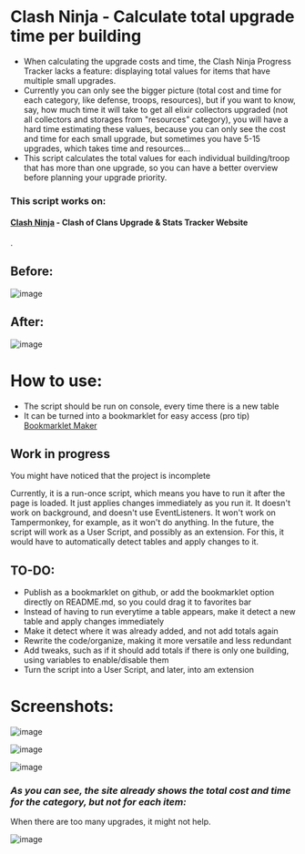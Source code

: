 # Clash Ninja - Calculate total upgrade time per building


- When calculating the upgrade costs and time, the Clash Ninja Progress Tracker lacks a feature: displaying total values for items that have multiple small upgrades. 
- Currently you can only see the bigger picture (total cost and time for each category, like defense, troops, resources), but if you want to know, say, how much time it will take to get all elixir collectors upgraded (not all collectors and storages from "resources" category), you will have a hard time estimating these values, because you can only see the cost and time for each small upgrade, but sometimes you have 5-15 upgrades, which takes time and resources... 
- This script calculates the total values for each individual building/troop that has more than one upgrade, so you can have a better overview before planning your upgrade priority.

### This script works on:
#### [Clash Ninja](https://www.clash.ninja/upgrade-tracker) - Clash of Clans Upgrade & Stats Tracker Website

.
## Before:
![image](https://github.com/gitpro2005/ClashNinja-Calculate-total-upgrade-time-per-building/assets/80659357/1ec4d586-7665-4393-a346-454c9b068d22)

## After:
![image](https://github.com/gitpro2005/ClashNinja-Calculate-total-upgrade-time-per-building/assets/80659357/dab52e19-e201-4633-8e3e-a61639a55581)



# How to use:

- The script should be run on console, every time there is a new table
- It can be turned into a bookmarklet for easy access (pro tip) [Bookmarklet Maker](https://caiorss.github.io/bookmarklet-maker/)

## Work in progress

You might have noticed that the project is incomplete

Currently, it is a run-once script, which means you have to run it after the page is loaded.
It just applies changes immediately as you run it. It doesn't work on background, and doesn't use EventListeners.
It won't work on Tampermonkey, for example, as it won't do anything.
In the future, the script will work as a User Script, and possibly as an extension. For this, it would have to automatically detect tables and apply changes to it.



## TO-DO:

- Publish as a bookmarklet on github, or add the bookmarklet option directly on README.md, so you could drag it to favorites bar
- Instead of having to run everytime a table appears, make it detect a new table and apply changes immediately
- Make it detect where it was already added, and not add totals again
- Rewrite the code/organize, making it more versatile and less redundant
- Add tweaks, such as if it should add totals if there is only one building, using variables to enable/disable them
- Turn the script into a User Script, and later, into am extension


# Screenshots: 

![image](https://github.com/gitpro2005/ClashNinja-Calculate-total-upgrade-time-per-building/assets/80659357/5470c036-d3f6-445a-ae59-2de71b3bb287)

![image](https://github.com/gitpro2005/ClashNinja-Calculate-total-upgrade-time-per-building/assets/80659357/6a99f59c-5fb8-4c2f-a9da-372d619bfe7d)

![image](https://github.com/gitpro2005/ClashNinja-Calculate-total-upgrade-time-per-building/assets/80659357/72549f7b-53f2-42a7-ac4d-63f6651811e6)

### *As you can see, the site already shows the total cost and time for the category, but not for each item:*

When there are too many upgrades, it might not help.

![image](https://github.com/gitpro2005/ClashNinja-Calculate-total-upgrade-time-per-building/assets/80659357/61b70964-007d-4438-bfea-a39740c9c4e2)



